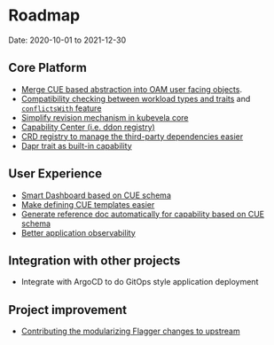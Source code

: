# Roadmap

Date: 2020-10-01 to 2021-12-30

## Core Platform

- [Merge CUE based abstraction into OAM user facing objects](https://github.com/oam-dev/kubevela/projects/1#card-48198530).
- [Compatibility checking between workload types and traits](https://github.com/oam-dev/kubevela/projects/1#card-48199349) and [`conflictsWith` feature](https://github.com/oam-dev/kubevela/projects/1#card-48199465)
- [Simplify revision mechanism in kubevela core](https://github.com/oam-dev/kubevela/projects/1#card-48199829)
- [Capability Center (i.e. ddon registry)](https://github.com/oam-dev/kubevela/projects/1#card-48203470)
- [CRD registry to manage the third-party dependencies easier](https://github.com/oam-dev/kubevela/projects/1#card-48200758)
- [Dapr trait as built-in capability](https://github.com/oam-dev/kubevela/projects/1#card-49368484)

## User Experience

- [Smart Dashboard based on CUE schema](https://github.com/oam-dev/kubevela/projects/1#card-48200031)
- [Make defining CUE templates easier](https://github.com/oam-dev/kubevela/projects/1#card-48200509)
- [Generate reference doc automatically for capability based on CUE schema](https://github.com/oam-dev/kubevela/projects/1#card-48200195)
- [Better application observability](https://github.com/oam-dev/kubevela/projects/1#card-47134946)

## Integration with other projects

- Integrate with ArgoCD to do GitOps style application deployment

## Project improvement

- [Contributing the modularizing Flagger changes to upstream](https://github.com/oam-dev/kubevela/projects/1#card-48198830)
